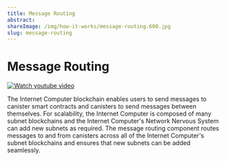 ```yaml
---
title: Message Routing
abstract: 
shareImage: /img/how-it-works/message-routing.600.jpg
slug: message-routing
---
```


# Message Routing

[![Watch youtube video](https://img.youtube.com/vi/YexfeByBXlo/0.jpg)](https://www.youtube.com/watch?v=YexfeByBXlo)

The Internet Computer blockchain enables users to send messages to canister smart contracts and canisters to send messages between themselves. For scalability, the Internet Computer is composed of many subnet blockchains and the Internet Computer's Network Nervous System can add new subnets as required. The message routing component routes messages to and from canisters across all of the Internet Computer's subnet blockchains and ensures that new subnets can be added seamlessly.


